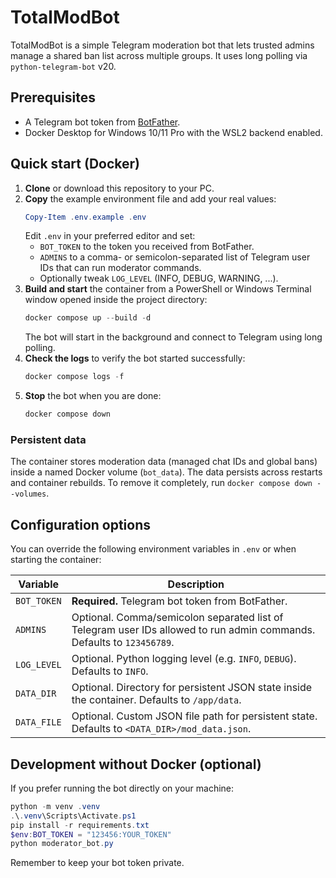 # TotalModBot

TotalModBot is a simple Telegram moderation bot that lets trusted admins manage a shared ban list across multiple groups. It uses long polling via `python-telegram-bot` v20.

## Prerequisites

- A Telegram bot token from [BotFather](https://core.telegram.org/bots#botfather).
- Docker Desktop for Windows 10/11 Pro with the WSL2 backend enabled.

## Quick start (Docker)

1. **Clone** or download this repository to your PC.
2. **Copy** the example environment file and add your real values:
   ```powershell
   Copy-Item .env.example .env
   ```
   Edit `.env` in your preferred editor and set:
   - `BOT_TOKEN` to the token you received from BotFather.
   - `ADMINS` to a comma- or semicolon-separated list of Telegram user IDs that can run moderator commands.
   - Optionally tweak `LOG_LEVEL` (INFO, DEBUG, WARNING, ...).
3. **Build and start** the container from a PowerShell or Windows Terminal window opened inside the project directory:
   ```powershell
   docker compose up --build -d
   ```
   The bot will start in the background and connect to Telegram using long polling.
4. **Check the logs** to verify the bot started successfully:
   ```powershell
   docker compose logs -f
   ```
5. **Stop** the bot when you are done:
   ```powershell
   docker compose down
   ```

### Persistent data

The container stores moderation data (managed chat IDs and global bans) inside a named Docker volume (`bot_data`). The data persists across restarts and container rebuilds. To remove it completely, run `docker compose down --volumes`.

## Configuration options

You can override the following environment variables in `.env` or when starting the container:

| Variable    | Description |
|-------------|-------------|
| `BOT_TOKEN` | **Required.** Telegram bot token from BotFather. |
| `ADMINS`    | Optional. Comma/semicolon separated list of Telegram user IDs allowed to run admin commands. Defaults to `123456789`. |
| `LOG_LEVEL` | Optional. Python logging level (e.g. `INFO`, `DEBUG`). Defaults to `INFO`. |
| `DATA_DIR`  | Optional. Directory for persistent JSON state inside the container. Defaults to `/app/data`. |
| `DATA_FILE` | Optional. Custom JSON file path for persistent state. Defaults to `<DATA_DIR>/mod_data.json`. |

## Development without Docker (optional)

If you prefer running the bot directly on your machine:

```powershell
python -m venv .venv
.\.venv\Scripts\Activate.ps1
pip install -r requirements.txt
$env:BOT_TOKEN = "123456:YOUR_TOKEN"
python moderator_bot.py
```

Remember to keep your bot token private.

